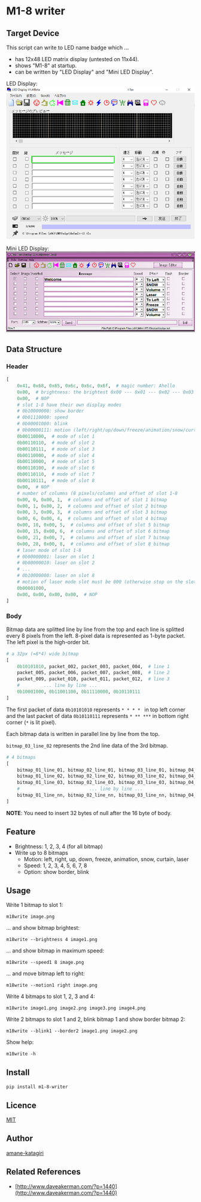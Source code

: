 # M1-8 writer

## Target Device

This script can write to LED name badge which ...

* has 12x48 LED matrix display (untested on 11x44).
* shows "M1-8" at startup.
* can be written by "LED Display" and "Mini LED Display".

LED Display: ![LED Display](https://raw.githubusercontent.com/amane-katagiri/m1-8-writer/master/static/led-display.png)

Mini LED Display: ![Mini LED Display](https://raw.githubusercontent.com/amane-katagiri/m1-8-writer/master/static/mini-led-display.png)

## Data Structure

### Header

```python
[
    0x41, 0x68, 0x65, 0x6c, 0x6c, 0x6f,  # magic number: Ahello
    0x00,  # brightness: the brightest 0x00 --- 0x01 --- 0x02 --- 0x03 the dimmest
    0x00,  # NOP
    # slot 1-8 have their own display modes
    # 0b10000000: show border
    # 0b01110000: speed
    # 0b00001000: blink
    # 0b00000111: motion (left/right/up/down/freeze/animation/snow/curtain)
    0b00110000,  # mode of slot 1
    0b00110110,  # mode of slot 2
    0b00110111,  # mode of slot 3
    0b00110000,  # mode of slot 4
    0b00110000,  # mode of slot 5
    0b00110100,  # mode of slot 6
    0b00110110,  # mode of slot 7
    0b00110111,  # mode of slot 8
    0x00,  # NOP
    # number of columns (8 pixels/column) and offset of slot 1-8
    0x00, 0, 0x00, 1,  # columns and offset of slot 1 bitmap
    0x00, 1, 0x00, 2,  # columns and offset of slot 2 bitmap
    0x00, 3, 0x00, 3,  # columns and offset of slot 3 bitmap
    0x00, 6, 0x00, 4,  # columns and offset of slot 4 bitmap
    0x00, 10, 0x00, 5,  # columns and offset of slot 5 bitmap
    0x00, 15, 0x00, 6,  # columns and offset of slot 6 bitmap
    0x00, 21, 0x00, 7,  # columns and offset of slot 7 bitmap
    0x00, 28, 0x00, 8,  # columns and offset of slot 8 bitmap
    # laser mode of slot 1-8
    # 0b00000001: laser on slot 1
    # 0b00000010: laser on slot 2
    # ...
    # 0b10000000: laser on slot 8
    # motion of laser mode slot must be 000 (otherwise stop on the slot)
    0b00001000,
    0x00, 0x00, 0x00, 0x00,  # NOP
]
```

### Body

Bitmap data are splitted line by line from the top and each line is splitted every 8 pixels from the left. 8-pixel data is represented as 1-byte packet. The left pixel is the high-order bit.

```python
# a 32px (=8*4) wide bitmap
[
    0b10101010, packet_002, packet_003, packet_004,  # line 1
    packet_005, packet_006, packet_007, packet_008,  # line 2
    packet_009, packet_010, packet_011, packet_012,  # line 3
    #         ... line by line ...
    0b10001000, 0b11001100, 0b11110000, 0b10110111
]
```

The first packet of data `0b10101010` represents `* * * * ` in top left corner and the last packet of data `0b10110111` represents `* ** ***` in bottom right corner (`*` is lit pixel).

Each bitmap data is written in parallel line by line from the top.

`bitmap_03_line_02` represents the 2nd line data of the 3rd bitmap.

```python
# 4 bitmaps
[
    bitmap_01_line_01, bitmap_02_line_01, bitmap_03_line_01, bitmap_04_line_01,
    bitmap_01_line_02, bitmap_02_line_02, bitmap_03_line_02, bitmap_04_line_02,
    bitmap_01_line_03, bitmap_02_line_03, bitmap_03_line_03, bitmap_04_line_03,
    #                          ... line by line ...
    bitmap_01_line_nn, bitmap_02_line_nn, bitmap_03_line_nn, bitmap_04_line_nn,
]
```

**NOTE**: You need to insert 32 bytes of null after the 16 byte of body.

## Feature

* Brightness: 1, 2, 3, 4 (for all bitmap)
* Write up to 8 bitmaps
    * Motion: left, right, up, down, freeze, animation, snow, curtain, laser
    * Speed: 1, 2, 3, 4, 5, 6, 7, 8
    * Option: show border, blink

## Usage

Write 1 bitmap to slot 1:

```
m18write image.png
```

... and show bitmap brightest:

```
m18write --brightness 4 image1.png
```

... and show bitmap in maximum speed:

```
m18write --speed1 8 image.png
```

... and move bitmap left to right:

```
m18write --motion1 right image.png
```

Write 4 bitmaps to slot 1, 2, 3 and 4:

```
m18write image1.png image2.png image3.png image4.png
```

Write 2 bitmaps to slot 1 and 2, blink bitmap 1 and show border bitmap 2:

```
m18write --blink1 --border2 image1.png image2.png
```

Show help:

```
m18write -h
```

## Install

```
pip install m1-8-writer
```

## Licence

[MIT](https://github.com/tcnksm/tool/blob/master/LICENCE)

## Author

[amane-katagiri](https://github.com/amane-katagiri)

## Related References

* [http://www.daveakerman.com/?p=1440](http://www.daveakerman.com/?p=1440)
